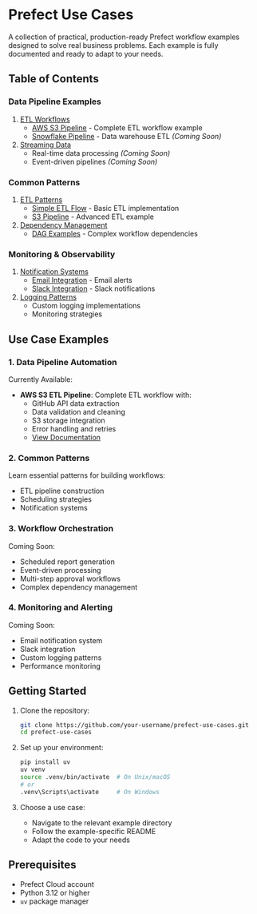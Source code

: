 # Prefect Use Cases

A collection of practical, production-ready Prefect workflow examples designed to solve real business problems. Each example is fully documented and ready to adapt to your needs.

## Table of Contents

### Data Pipeline Examples
1. [ETL Workflows](#etl-workflows)
   - [AWS S3 Pipeline](data-pipelines/etl/s3_pipeline/README.md) - Complete ETL workflow example
   - [Snowflake Pipeline](data-pipelines/etl/snowflake/README.md) - Data warehouse ETL _(Coming Soon)_
2. [Streaming Data](#streaming-data)
   - Real-time data processing _(Coming Soon)_
   - Event-driven pipelines _(Coming Soon)_

### Common Patterns
1. [ETL Patterns](02-patterns/01-etl/README.md)
   - [Simple ETL Flow](02-patterns/01-etl/simple_etl.py) - Basic ETL implementation
   - [S3 Pipeline](02-patterns/01-etl/s3_pipeline/README.md) - Advanced ETL example
2. [Dependency Management](02-patterns/dependencies/README.md)
   - [DAG Examples](02-patterns/dependencies/dag_examples/README.md) - Complex workflow dependencies

### Monitoring & Observability
1. [Notification Systems](monitoring/notifications/README.md)
   - [Email Integration](monitoring/notifications/email/README.md) - Email alerts
   - [Slack Integration](monitoring/notifications/slack/README.md) - Slack notifications
2. [Logging Patterns](monitoring/logging/README.md)
   - Custom logging implementations
   - Monitoring strategies

## Use Case Examples

### 1. Data Pipeline Automation
Currently Available:
- **AWS S3 ETL Pipeline**: Complete ETL workflow with:
  - GitHub API data extraction
  - Data validation and cleaning
  - S3 storage integration
  - Error handling and retries
  - [View Documentation](data-pipelines/etl/s3_pipeline/README.md)

### 2. Common Patterns
Learn essential patterns for building workflows:
- ETL pipeline construction
- Scheduling strategies
- Notification systems

### 3. Workflow Orchestration
Coming Soon:
- Scheduled report generation
- Event-driven processing
- Multi-step approval workflows
- Complex dependency management

### 4. Monitoring and Alerting
Coming Soon:
- Email notification system
- Slack integration
- Custom logging patterns
- Performance monitoring

## Getting Started

1. Clone the repository:
   ```bash
   git clone https://github.com/your-username/prefect-use-cases.git
   cd prefect-use-cases
   ```

2. Set up your environment:
   ```bash
   pip install uv
   uv venv
   source .venv/bin/activate  # On Unix/macOS
   # or
   .venv\Scripts\activate     # On Windows
   ```

3. Choose a use case:
   - Navigate to the relevant example directory
   - Follow the example-specific README
   - Adapt the code to your needs

## Prerequisites

- Prefect Cloud account
- Python 3.12 or higher
- `uv` package manager

